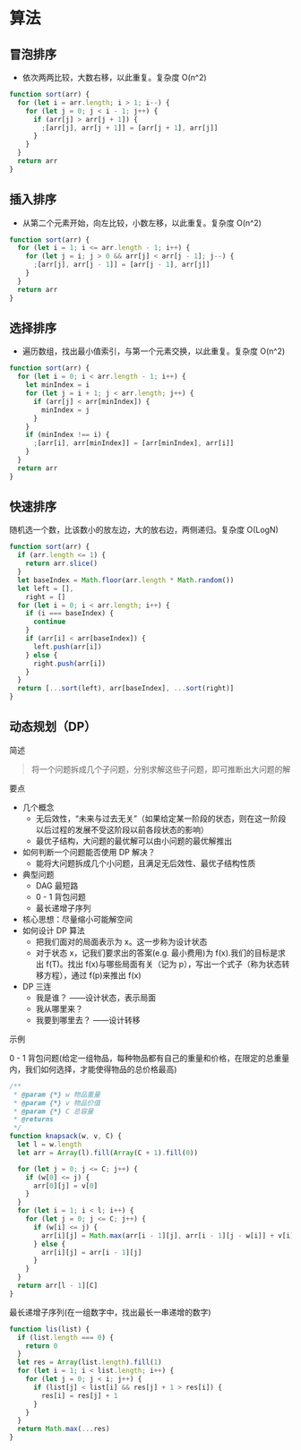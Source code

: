 # 算法

## 冒泡排序

- 依次两两比较，大数右移，以此重复。复杂度 O(n^2)

```js
function sort(arr) {
  for (let i = arr.length; i > 1; i--) {
    for (let j = 0; j < i - 1; j++) {
      if (arr[j] > arr[j + 1]) {
        ;[arr[j], arr[j + 1]] = [arr[j + 1], arr[j]]
      }
    }
  }
  return arr
}
```

## 插入排序

- 从第二个元素开始，向左比较，小数左移，以此重复。复杂度 O(n^2)

```js
function sort(arr) {
  for (let i = 1; i <= arr.length - 1; i++) {
    for (let j = i; j > 0 && arr[j] < arr[j - 1]; j--) {
      ;[arr[j], arr[j - 1]] = [arr[j - 1], arr[j]]
    }
  }
  return arr
}
```

## 选择排序

- 遍历数组，找出最小值索引，与第一个元素交换，以此重复。复杂度 O(n^2)

```js
function sort(arr) {
  for (let i = 0; i < arr.length - 1; i++) {
    let minIndex = i
    for (let j = i + 1; j < arr.length; j++) {
      if (arr[j] < arr[minIndex]) {
        minIndex = j
      }
    }
    if (minIndex !== i) {
      ;[arr[i], arr[minIndex]] = [arr[minIndex], arr[i]]
    }
  }
  return arr
}
```

## 快速排序

随机选一个数，比该数小的放左边，大的放右边，两侧递归。复杂度 O(LogN)

```js
function sort(arr) {
  if (arr.length <= 1) {
    return arr.slice()
  }
  let baseIndex = Math.floor(arr.length * Math.random())
  let left = [],
    right = []
  for (let i = 0; i < arr.length; i++) {
    if (i === baseIndex) {
      continue
    }
    if (arr[i] < arr[baseIndex]) {
      left.push(arr[i])
    } else {
      right.push(arr[i])
    }
  }
  return [...sort(left), arr[baseIndex], ...sort(right)]
}
```

## 动态规划（DP）

简述

> 将一个问题拆成几个子问题，分别求解这些子问题，即可推断出大问题的解

要点

- 几个概念
  - 无后效性，“未来与过去无关”（如果给定某一阶段的状态，则在这一阶段以后过程的发展不受这阶段以前各段状态的影响）
  - 最优子结构，大问题的最优解可以由小问题的最优解推出
- 如何判断一个问题能否使用 DP 解决？
  - 能将大问题拆成几个小问题，且满足无后效性、最优子结构性质
- 典型问题
  - DAG 最短路
  - 0 - 1 背包问题
  - 最长递增子序列
- 核心思想：尽量缩小可能解空间
- 如何设计 DP 算法
  - 把我们面对的局面表示为 x。这一步称为设计状态
  - 对于状态 x，记我们要求出的答案(e.g. 最小费用)为 f(x).我们的目标是求出 f(T)。找出 f(x)与哪些局面有关（记为 p），写出一个式子（称为状态转移方程），通过 f(p)来推出 f(x)
- DP 三连
  - 我是谁？ ——设计状态，表示局面
  - 我从哪里来？
  - 我要到哪里去？ ——设计转移

示例

0 - 1 背包问题(给定一组物品，每种物品都有自己的重量和价格，在限定的总重量内，我们如何选择，才能使得物品的总价格最高)

```js
/**
 * @param {*} w 物品重量
 * @param {*} v 物品价值
 * @param {*} C 总容量
 * @returns
 */
function knapsack(w, v, C) {
  let l = w.length
  let arr = Array(l).fill(Array(C + 1).fill(0))

  for (let j = 0; j <= C; j++) {
    if (w[0] <= j) {
      arr[0][j] = v[0]
    }
  }
  for (let i = 1; i < l; i++) {
    for (let j = 0; j <= C; j++) {
      if (w[i] <= j) {
        arr[i][j] = Math.max(arr[i - 1][j], arr[i - 1][j - w[i]] + v[i])
      } else {
        arr[i][j] = arr[i - 1][j]
      }
    }
  }
  return arr[l - 1][C]
}
```

最长递增子序列(在一组数字中，找出最长一串递增的数字)

```js
function lis(list) {
  if (list.length === 0) {
    return 0
  }
  let res = Array(list.length).fill(1)
  for (let i = 1; i < list.length; i++) {
    for (let j = 0; j < i; j++) {
      if (list[j] < list[i] && res[j] + 1 > res[i]) {
        res[i] = res[j] + 1
      }
    }
  }
  return Math.max(...res)
}
```
